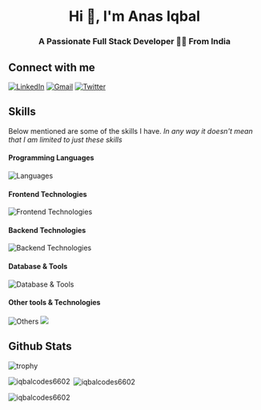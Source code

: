 <h1 align="center">Hi 👋, I'm Anas Iqbal</h1>
<h3 align="center">A Passionate Full Stack Developer 🧑‍💻 From India</h3>

## Connect with me
  
[![LinkedIn](https://img.shields.io/badge/LinkedIn-0077B5?style=for-the-badge&logo=linkedin&logoColor=white)](https://www.linkedin.com/in/anas-iqbal-07053b261/)
[![Gmail](https://img.shields.io/badge/Gmail-D14836?style=for-the-badge&logo=gmail&logoColor=white)](mailto:mohd.abd.6602@gmail.com)
[![Twitter](https://img.shields.io/badge/Twitter-1DA1F2?style=for-the-badge&logo=twitter&logoColor=white)]()

## Skills

Below mentioned are some of the skills I have. _In any way it doesn't mean that I am limited to just these skills_

#### Programming Languages
![Languages](https://skillicons.dev/icons?i=js,ts,python,java,php,bash)

#### Frontend Technologies
![Frontend Technologies](https://skillicons.dev/icons?i=react,next,vue,vite,php,html,css,bootstrap,tailwind,mui,scss,redux)

#### Backend Technologies
![Backend Technologies](https://skillicons.dev/icons?i=firebase,express,graphql,apollo,prisma,sequelize,laravel)

#### Database & Tools
![Database & Tools](https://skillicons.dev/icons?i=supabase,mysql,postgres,mongodb)

#### Other tools & Technologies
![Others](https://skillicons.dev/icons?i=docker,kubernetes,git,github,markdown,vercel,vscode,figma,linux)
![](https://komarev.com/ghpvc/?username=iqbalcodes6602)

<!--
## Some of my projects
[![Open Chat]()
[![Meta Sphere]()
-->

## Github Stats
![trophy](https://github-profile-trophy.vercel.app/?username=iqbalcodes6602&theme=onedark&column=8&margin-w=5&margin-h=5)

<p><img align="left" src="https://github-readme-stats.vercel.app/api/top-langs?username=iqbalcodes6602&show_icons=true&locale=en&layout=compact" alt="iqbalcodes6602" /></p>
<p>&nbsp;<img align="center" src="https://github-readme-stats.vercel.app/api?username=iqbalcodes6602&show_icons=true&locale=en" alt="iqbalcodes6602" /></p>
<p><img align="center" src="https://github-readme-streak-stats.herokuapp.com/?user=iqbalcodes6602&" alt="iqbalcodes6602" /></p>
